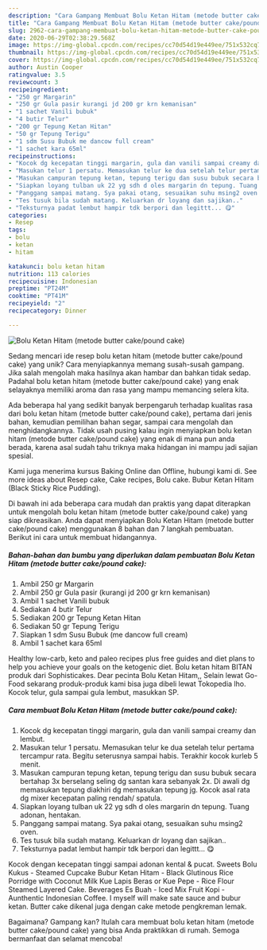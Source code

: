```yaml
---
description: "Cara Gampang Membuat Bolu Ketan Hitam (metode butter cake/pound cake) yang Enak"
title: "Cara Gampang Membuat Bolu Ketan Hitam (metode butter cake/pound cake) yang Enak"
slug: 2962-cara-gampang-membuat-bolu-ketan-hitam-metode-butter-cake-pound-cake-yang-enak
date: 2020-06-29T02:38:29.568Z
image: https://img-global.cpcdn.com/recipes/cc70d54d19e449ee/751x532cq70/bolu-ketan-hitam-metode-butter-cakepound-cake-foto-resep-utama.jpg
thumbnail: https://img-global.cpcdn.com/recipes/cc70d54d19e449ee/751x532cq70/bolu-ketan-hitam-metode-butter-cakepound-cake-foto-resep-utama.jpg
cover: https://img-global.cpcdn.com/recipes/cc70d54d19e449ee/751x532cq70/bolu-ketan-hitam-metode-butter-cakepound-cake-foto-resep-utama.jpg
author: Austin Cooper
ratingvalue: 3.5
reviewcount: 3
recipeingredient:
- "250 gr Margarin"
- "250 gr Gula pasir kurangi jd 200 gr krn kemanisan"
- "1 sachet Vanili bubuk"
- "4 butir Telur"
- "200 gr Tepung Ketan Hitan"
- "50 gr Tepung Terigu"
- "1 sdm Susu Bubuk me dancow full cream"
- "1 sachet kara 65ml"
recipeinstructions:
- "Kocok dg kecepatan tinggi margarin, gula dan vanili sampai creamy dan lembut."
- "Masukan telur 1 persatu. Memasukan telur ke dua setelah telur pertama tercampur rata. Begitu seterusnya sampai habis. Terakhir kocok kurleb 5 menit."
- "Masukan campuran tepung ketan, tepung terigu dan susu bubuk secara bertahap 3x berselang seling dg santan kara sebanyak 2x. Di awali dg memasukan tepung diakhiri dg memasukan tepung jg. Kocok asal rata dg mixer kecepatan paling rendah/ spatula."
- "Siapkan loyang tulban uk 22 yg sdh d oles margarin dn tepung. Tuang adonan, hentakan."
- "Panggang sampai matang. Sya pakai otang, sesuaikan suhu msing2 oven."
- "Tes tusuk bila sudah matang. Keluarkan dr loyang dan sajikan.."
- "Teksturnya padat lembut hampir tdk berpori dan legittt... 😋"
categories:
- Resep
tags:
- bolu
- ketan
- hitam

katakunci: bolu ketan hitam 
nutrition: 113 calories
recipecuisine: Indonesian
preptime: "PT24M"
cooktime: "PT41M"
recipeyield: "2"
recipecategory: Dinner

---
```



![Bolu Ketan Hitam (metode butter cake/pound cake)](https://img-global.cpcdn.com/recipes/cc70d54d19e449ee/751x532cq70/bolu-ketan-hitam-metode-butter-cakepound-cake-foto-resep-utama.jpg)

Sedang mencari ide resep bolu ketan hitam (metode butter cake/pound cake) yang unik? Cara menyiapkannya memang susah-susah gampang. Jika salah mengolah maka hasilnya akan hambar dan bahkan tidak sedap. Padahal bolu ketan hitam (metode butter cake/pound cake) yang enak selayaknya memiliki aroma dan rasa yang mampu memancing selera kita.

Ada beberapa hal yang sedikit banyak berpengaruh terhadap kualitas rasa dari bolu ketan hitam (metode butter cake/pound cake), pertama dari jenis bahan, kemudian pemilihan bahan segar, sampai cara mengolah dan menghidangkannya. Tidak usah pusing kalau ingin menyiapkan bolu ketan hitam (metode butter cake/pound cake) yang enak di mana pun anda berada, karena asal sudah tahu triknya maka hidangan ini mampu jadi sajian spesial.

Kami juga menerima kursus Baking Online dan Offline, hubungi kami di. See more ideas about Resep cake, Cake recipes, Bolu cake. Bubur Ketan Hitam (Black Sticky Rice Pudding).


Di bawah ini ada beberapa cara mudah dan praktis yang dapat diterapkan untuk mengolah bolu ketan hitam (metode butter cake/pound cake) yang siap dikreasikan. Anda dapat menyiapkan Bolu Ketan Hitam (metode butter cake/pound cake) menggunakan 8 bahan dan 7 langkah pembuatan. Berikut ini cara untuk membuat hidangannya.

<!--inarticleads1-->

##### Bahan-bahan dan bumbu yang diperlukan dalam pembuatan Bolu Ketan Hitam (metode butter cake/pound cake):

1. Ambil 250 gr Margarin
1. Ambil 250 gr Gula pasir (kurangi jd 200 gr krn kemanisan)
1. Ambil 1 sachet Vanili bubuk
1. Sediakan 4 butir Telur
1. Sediakan 200 gr Tepung Ketan Hitan
1. Sediakan 50 gr Tepung Terigu
1. Siapkan 1 sdm Susu Bubuk (me dancow full cream)
1. Ambil 1 sachet kara 65ml


Healthy low-carb, keto and paleo recipes plus free guides and diet plans to help you achieve your goals on the ketogenic diet. Bolu ketan hitam BITAN produk dari Sophisticakes. Dear pecinta Bolu Ketan Hitam,, Selain lewat Go-Food sekarang produk-produk kami bisa juga dibeli lewat Tokopedia lho. Kocok telur, gula sampai gula lembut, masukkan SP. 

<!--inarticleads2-->

##### Cara membuat Bolu Ketan Hitam (metode butter cake/pound cake):

1. Kocok dg kecepatan tinggi margarin, gula dan vanili sampai creamy dan lembut.
1. Masukan telur 1 persatu. Memasukan telur ke dua setelah telur pertama tercampur rata. Begitu seterusnya sampai habis. Terakhir kocok kurleb 5 menit.
1. Masukan campuran tepung ketan, tepung terigu dan susu bubuk secara bertahap 3x berselang seling dg santan kara sebanyak 2x. Di awali dg memasukan tepung diakhiri dg memasukan tepung jg. Kocok asal rata dg mixer kecepatan paling rendah/ spatula.
1. Siapkan loyang tulban uk 22 yg sdh d oles margarin dn tepung. Tuang adonan, hentakan.
1. Panggang sampai matang. Sya pakai otang, sesuaikan suhu msing2 oven.
1. Tes tusuk bila sudah matang. Keluarkan dr loyang dan sajikan..
1. Teksturnya padat lembut hampir tdk berpori dan legittt... 😋


Kocok dengan kecepatan tinggi sampai adonan kental &amp; pucat. Sweets Bolu Kukus - Steamed Cupcake Bubur Ketan Hitam - Black Glutinous Rice Porridge with Coconut Milk Kue Lapis Beras or Kue Pepe - Rice Flour Steamed Layered Cake. Beverages Es Buah - Iced Mix Fruit Kopi - Aunthentic Indonesian Coffee. I myself will make sate sauce and bubur ketan. Butter cake dikenal juga dengan cake metode pengkreman lemak. 

Bagaimana? Gampang kan? Itulah cara membuat bolu ketan hitam (metode butter cake/pound cake) yang bisa Anda praktikkan di rumah. Semoga bermanfaat dan selamat mencoba!
